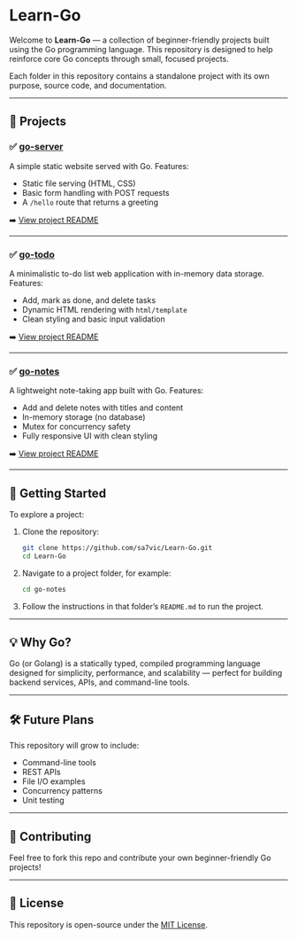 # Learn-Go

Welcome to **Learn-Go** — a collection of beginner-friendly projects built using the Go programming language. This repository is designed to help reinforce core Go concepts through small, focused projects.

Each folder in this repository contains a standalone project with its own purpose, source code, and documentation.

---

## 📁 Projects

### ✅ [go-server](./go-server)

A simple static website served with Go. Features:

- Static file serving (HTML, CSS)
- Basic form handling with POST requests
- A `/hello` route that returns a greeting

➡️ [View project README](./go-server/README.md)

---

### ✅ [go-todo](./go-todo)

A minimalistic to-do list web application with in-memory data storage. Features:

- Add, mark as done, and delete tasks
- Dynamic HTML rendering with `html/template`
- Clean styling and basic input validation

➡️ [View project README](./go-todo/README.md)

---

### ✅ [go-notes](./go-notes)

A lightweight note-taking app built with Go. Features:

- Add and delete notes with titles and content
- In-memory storage (no database)
- Mutex for concurrency safety
- Fully responsive UI with clean styling

➡️ [View project README](./go-notes/README.md)

---

## 🚀 Getting Started

To explore a project:

1. Clone the repository:

   ```bash
   git clone https://github.com/sa7vic/Learn-Go.git
   cd Learn-Go
   ```

2. Navigate to a project folder, for example:

   ```bash
   cd go-notes
   ```

3. Follow the instructions in that folder’s `README.md` to run the project.

---

## 💡 Why Go?

Go (or Golang) is a statically typed, compiled programming language designed for simplicity, performance, and scalability — perfect for building backend services, APIs, and command-line tools.

---

## 🛠 Future Plans

This repository will grow to include:

* Command-line tools
* REST APIs
* File I/O examples
* Concurrency patterns
* Unit testing

---

## 🤝 Contributing

Feel free to fork this repo and contribute your own beginner-friendly Go projects!

---

## 📄 License

This repository is open-source under the [MIT License](LICENSE).
